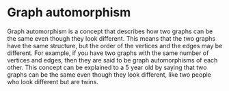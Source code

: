# Graph automorphism

Graph automorphism is a concept that describes how two graphs can be the same even though they look different. This means that the two graphs have the same structure, but the order of the vertices and the edges may be different. For example, if you have two graphs with the same number of vertices and edges, then they are said to be graph automorphisms of each other. This concept can be explained to a 5 year old by saying that two graphs can be the same even though they look different, like two people who look different but are twins.
